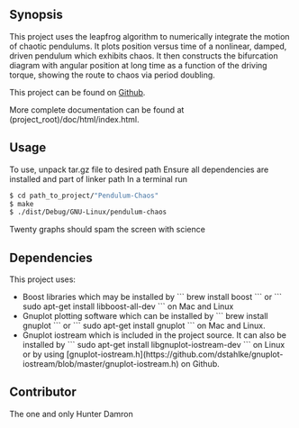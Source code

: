 ## Synopsis

This project uses the leapfrog algorithm to numerically integrate the motion of 
chaotic pendulums. It plots position versus time of a nonlinear, damped, driven 
pendulum which exhibits chaos. It then constructs the bifurcation diagram with 
angular position at long time as a function of the driving torque, showing the route to chaos
via period doubling.

This project can be found on [Github](https://github.com/hdamron17/Pendulum-Chaos).

More complete documentation can be found at (project_root)/doc/html/index.html.

## Usage

To use, unpack tar.gz file to desired path
Ensure all dependencies are installed and part of linker path
In a terminal run 
```bash
$ cd path_to_project/"Pendulum-Chaos"
$ make
$ ./dist/Debug/GNU-Linux/pendulum-chaos
```
Twenty graphs should spam the screen with science

## Dependencies

This project uses:
<ul>
<li>Boost libraries which may be installed by
```
brew install boost
```
or
```
sudo apt-get install libboost-all-dev
```
on Mac and Linux</li>
<li>Gnuplot plotting software which can be installed by 
```
brew install gnuplot
```
or
```
sudo apt-get install gnuplot
```
on Mac and Linux.</li>
<li>Gnuplot iostream which is included in the project source. It can also be installed by
```
sudo apt-get install libgnuplot-iostream-dev
```
on Linux or by using [gnuplot-iostream.h](https://github.com/dstahlke/gnuplot-iostream/blob/master/gnuplot-iostream.h) on Github.</li>
</ul>

## Contributor

The one and only Hunter Damron

